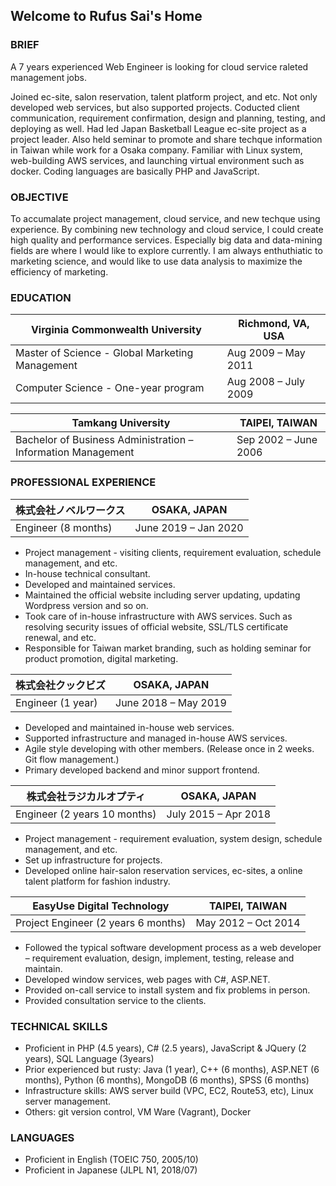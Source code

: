 ## Welcome to Rufus Sai's Home

### BRIEF

A 7 years experienced Web Engineer is looking for cloud service raleted management jobs.

Joined ec-site, salon reservation, talent platform project, and etc. Not only developed web services, but also supported projects. Coducted client communication, requirement confirmation, design and planning, testing, and deploying as well.
Had led Japan Basketball League ec-site project as a project leader. Also held seminar to promote and share techque information in Taiwan while work for a Osaka company. Familiar with Linux system, web-building AWS services, and launching virtual environment such as docker. Coding languages are basically PHP and JavaScript. 

### OBJECTIVE

To accumalate project management, cloud service, and new techque using experience. By combining new technology and cloud service, I could create high quality and performance services. Especially big data and data-mining fields are where I would like to explore currently. I am always enthuthiatic to marketing science, and would like to use data analysis to maximize the efficiency of marketing.

### EDUCATION

 Virginia Commonwealth University|Richmond, VA, USA
------------------|---------------------
 Master of Science - Global Marketing Management | Aug 2009 – May 2011 
 Computer Science - One-year program | Aug 2008 – July 2009 

 Tamkang University|TAIPEI, TAIWAN 
------------------|---------------------
 Bachelor of Business Administration –Information Management|Sep 2002 – June 2006 

### PROFESSIONAL EXPERIENCE

株式会社ノベルワークス|OSAKA, JAPAN 
------------------|---------------------
 Engineer (8 months)|June 2019 – Jan 2020 
 
- Project management - visiting clients, requirement evaluation, schedule management, and etc.
- In-house technical consultant.
- Developed and maintained services.
- Maintained the official website including server updating, updating Wordpress version and so on.
- Took care of in-house infrastructure with AWS services. Such as resolving security issues of official website, SSL/TLS certificate renewal, and etc.
- Responsible for Taiwan market branding, such as holding seminar for product promotion, digital marketing.

 株式会社クックビズ |         OSAKA, JAPAN 
--------------------|---------------------
 Engineer (1 year)  | June 2018 – May 2019

- Developed and maintained in-house web services.
- Supported infrastructure and managed in-house AWS services.
- Agile style developing with other members. (Release once in 2 weeks. Git flow management.)
- Primary developed backend and minor support frontend.

 株式会社ラジカルオプティ     |         OSAKA, JAPAN 
------------------------------|---------------------
 Engineer (2 years 10 months) | July 2015 – Apr 2018
 
- Project management - requirement evaluation, system design, schedule management, and etc.
- Set up infrastructure for projects.
- Developed online hair-salon reservation services, ec-sites, a online talent platform for fashion industry.

 EasyUse Digital Technology          |      TAIPEI, TAIWAN 
-------------------------------------|--------------------
 Project Engineer (2 years 6 months) | May 2012 – Oct 2014
 
- Followed the typical software development process as a web developer – requirement evaluation, design, implement, testing, release and maintain.
- Developed window services, web pages with C#, ASP.NET.
- Provided on-call service to install system and fix problems in person.
- Provided consultation service to the clients.

### TECHNICAL SKILLS
- Proficient in PHP (4.5 years), C# (2.5 years), JavaScript & JQuery (2 years), SQL Language (3years)
- Prior experienced but rusty: Java (1 year), C++ (6 months), ASP.NET (6 months), Python (6 months), MongoDB (6 months), SPSS (6 months)
- Infrastructure skills: AWS server build (VPC, EC2, Route53, etc), Linux server management.
- Others: git version control, VM Ware (Vagrant), Docker

### LANGUAGES
- Proficient in English (TOEIC 750, 2005/10)
- Proficient in Japanese (JLPL N1, 2018/07)
